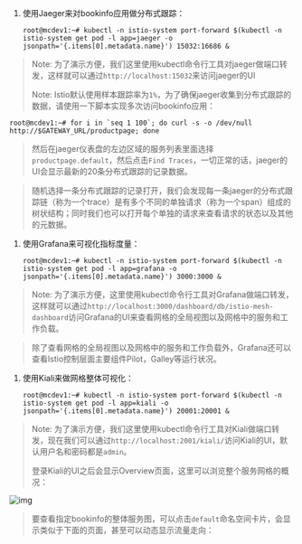 1. 使用Jaeger来对bookinfo应用做分布式跟踪：

   ```
   root@mcdev1:~# kubectl -n istio-system port-forward $(kubectl -n istio-system get pod -l app=jaeger -o jsonpath='{.items[0].metadata.name}') 15032:16686 &
   ```

> Note: 为了演示方便，我们这里使用kubectl命令行工具对jaeger做端口转发，这样就可以通过`http://localhost:15032`来访问jaeger的UI
>
> Note: Istio默认使用样本跟踪率为`1%`，为了确保jaeger收集到分布式跟踪的数据，请使用一下脚本实现多次访问bookinfo应用：

```
root@mcdev1:~# for i in `seq 1 100`; do curl -s -o /dev/null http://$GATEWAY_URL/productpage; done
```

> 然后在jaeger仪表盘的左边区域的服务列表里面选择`productpage.default`，然后点击`Find Traces`，一切正常的话，jaeger的UI会显示最新的20条分布式跟踪的记录数据。

> 随机选择一条分布式跟踪的记录打开，我们会发现每一条jaeger的分布式跟踪链（称为一个trace）是有多个不同的单独请求（称为一个span）组成的树状结构；同时我们也可以打开每个单独的请求来查看请求的状态以及其他的元数据。

1. 使用Grafana来可视化指标度量：

   ```
   root@mcdev1:~# kubectl -n istio-system port-forward $(kubectl -n istio-system get pod -l app=grafana -o jsonpath='{.items[0].metadata.name}') 3000:3000 &
   ```

> Note: 为了演示方便，这里使用kubectl命令行工具对Grafana做端口转发，这样就可以通过`http://localhost:3000/dashboard/db/istio-mesh-dashboard`访问Grafana的UI来查看网格的全局视图以及网格中的服务和工作负载。

> 除了查看网格的全局视图以及网格中的服务和工作负载外，Grafana还可以查看Istio控制层面主要组件Pilot，Galley等运行状况。

1. 使用Kiali来做网格整体可视化：

   ```
   root@mcdev1:~# kubectl -n istio-system port-forward $(kubectl -n istio-system get pod -l app=kiali -o jsonpath='{.items[0].metadata.name}') 20001:20001 &
   ```

> Note: 为了演示方便，我们这里使用kubectl命令行工具对Kiali做端口转发，现在我们可以通过`http://localhost:2001/kiali/`访问Kiali的UI，默认用户名和密码都是`admin`。
>
> 登录Kiali的UI之后会显示Overview页面，这里可以浏览整个服务网格的概况：

![img](https://istio.io/docs/tasks/telemetry/kiali/kiali-overview.png)

> 要查看指定bookinfo的整体服务图，可以点击`default`命名空间卡片，会显示类似于下面的页面，甚至可以动态显示流量走向：